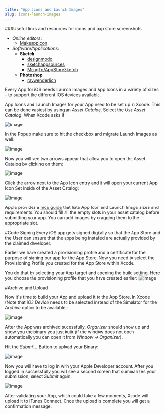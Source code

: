 ```yaml
---
title: "App Icons and Launch Images"
slug: icons-launch-images
---
```


###Useful links and resources for icons and app store screenshots
- _Online editors_:
  - [Makeappicon](https://makeappicon.com)
- _Software/Applications_:
  - __Sketch__
      - [designmodo](http://designmodo.com/icon-design-sketch/)
      - [sketchappsources](http://www.sketchappsources.com/tutorials-tips.html)
      - [MengTo/AppStoreSketch](https://github.com/MengTo/AppStoreSketch)
  - __Photoshop__
      - [raywenderlich](https://www.raywenderlich.com/71175/make-great-app-store-screenshots)

Every App for iOS needs Launch Images and App Icons in a variety of sizes - to support the different iOS devices available.

App Icons and Launch Images for your App need to be set up in Xcode. This can be done easiest by using an *Asset Catalog*. Select the *Use Asset Catalog*. When Xcode asks if

![image](./3_UseAssetCatalog.png)

In the Popup make sure to hit the checkbox and migrate Launch Images as well:

![image](./Asset_Catalog2.png)

Now you will see two arrows appear that allow you to open the Asset Catalog by clicking on them:

![image](./xcode_asset_catalog_open.png)

Click the arrow next to the App Icon entry and it will open your current App Icon Set inside of the Asset Catalog:

![image](./xcode_asset_catalog_appicon.png)

Apple provides a [nice guide](https://developer.apple.com/library/IOs/documentation/UserExperience/Conceptual/MobileHIG/IconMatrix.html#//apple_ref/doc/uid/TP40006556-CH27-SW1) that lists App Icon and Launch Image sizes and requirements. You should fill all the empty slots in your asset catalog before submitting your app. You can add images by dragging them to the appropriate slot.

#Code Signing
Every iOS app gets signed digitally so that the App Store and the User can ensure that the apps being installed are actually provided by the claimed developer.

Earlier we have created a provisioning profile and a certificate for the purpose of signing our app for the App Store. Now you need to select the Provisioning Profile you created for the App Store within Xcode.

You do that by selecting your App target and opening the build setting. Here you choose the provisioning profile that you have created earlier:
![image](./7_CodeSigning.png)

#Archive and Upload

Now it's time to build your App and upload it to the App Store. In Xcode (Note that *iOS Device* needs to be selected instead of the Simulator for the *Archive* option to be available):

![image](./8_Archive_Upload.png)

After the App was archived sucessfully, *Organizer* should show up and show you the binary you just built (if the window does not open automatically you can open it from *Window -> Organizer*).

Hit the *Submit...* Button to upload your Binary:

![image](./9_Submit.png)

Now you will have to log in with your Apple Developer account. After you logged in successfully you will see a second screen that summarizes your submission; select *Submit* again:

![image](./10_Submit2.png)

After validating your App, which could take a few moments, Xcode will upload it to iTunes Connect. Once the upload is complete you will get a confirmation message.

